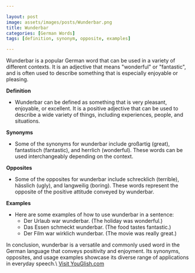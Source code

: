 ```yaml
---

layout: post
image: assets/images/posts/Wunderbar.png
title: Wunderbar
categories: [German Words]
tags: [definition, synonym, opposite, examples]

---
```


Wunderbar is a popular German word that can be used in a variety of different contexts. It is an adjective that means "wonderful" or "fantastic", and is often used to describe something that is especially enjoyable or pleasing.

**Definition**
- Wunderbar can be defined as something that is very pleasant, enjoyable, or excellent. It is a positive adjective that can be used to describe a wide variety of things, including experiences, people, and situations.

**Synonyms**
- Some of the synonyms for wunderbar include großartig (great), fantastisch (fantastic), and herrlich (wonderful). These words can be used interchangeably depending on the context.

**Opposites**
- Some of the opposites for wunderbar include schrecklich (terrible), hässlich (ugly), and langweilig (boring). These words represent the opposite of the positive attitude conveyed by wunderbar.

**Examples**
- Here are some examples of how to use wunderbar in a sentence:
  - Der Urlaub war wunderbar. (The holiday was wonderful.)
  - Das Essen schmeckt wunderbar. (The food tastes fantastic.)
  - Der Film war wirklich wunderbar. (The movie was really great.)

In conclusion, wunderbar is a versatile and commonly used word in the German language that conveys positivity and enjoyment. Its synonyms, opposites, and usage examples showcase its diverse range of applications in everyday speech.\ <a id="yg-widget-0" class="youglish-widget" data-query="Wunderbar" data-lang="german" data-components="8412" data-auto-start="0" data-bkg-color="theme_light" data-title="How%20to%20pronounce%20Wunderbar%20in%20German"  rel="nofollow" href="https://youglish.com">Visit YouGlish.com</a><script async src="https://youglish.com/public/emb/widget.js" charset="utf-8"></script>